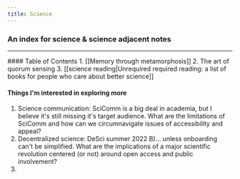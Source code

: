 ```yaml
---
title: Science
---
```

### An index for science & science adjacent notes
<hr>
#### Table of Contents
1. [[Memory through metamorphosis]]
2. The art of quorum sensing
3. [[science reading|Unrequired required reading: a list of books for people who care about better science]]


#### Things I'm interested in exploring more
1. Science communication: SciComm is a big deal in academia, but I believe it's still missing it's target audience. What are the limitations of SciComm and how can we circumnavigate issues of accessibility and appeal?
2. Decentralized science: DeSci summer 2022 B)... unless onboarding can't be simplified. What are the implications of a major scientific revolution centered (or not) around open access and public involvement?
3. 
